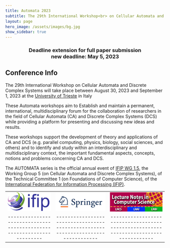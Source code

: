 ```yaml
---
title: Automata 2023
subtitle: The 29th International Workshop<br> on Cellular Automata and Discrete Complex Systems<br><b>August 30 - September 1, 2023<br>Trieste, Italy</b>
layout: page
hero_image: /assets/images/bg.jpg
show_sidebar: true
---
```


<center>
<h3><b>Deadline extension for full paper submission</b><br>
new deadline: May 5, 2023</h3>
</center>

## Conference Info

The 29th International Workshop on Cellular Automata and Discrete Complex Systems will take place between August 30, 2023 and September 1, 2023 at the [University of Trieste](https://www.units.it) in Italy

These Automata workshops aim to Establish and maintain a permanent, international, multidisciplinary forum for the collaboration of researchers in the field of Cellular Automata (CA) and Discrete Complex Systems (DCS) while providing a platform for presenting and discussing new ideas and results.

These workshops support the development of theory and applications of CA and DCS (e.g. parallel computing, physics, biology, social sciences, and others) and to
identify and study within an interdisciplinary and multidisciplinary context, the important fundamental aspects, concepts, notions and problems concerning CA and DCS.

The AUTOMATA series is the official annual event of [IFIP WG 1.5](https://ifipwg15.inria.fr/), the Working Group 5 (on Cellular Automata and Discrete Complex Systems), of the Technical Committee 1 (on Foundations of Computer Science), of the [International Federation for Information Processing (IFIP)](https://ifip.org/).

|                                                                     |                                                                                |                                                                                     |
|:-------------------------------------------------------------------:|:------------------------------------------------------------------------------:|:-----------------------------------------------------------------------------------:|
| [![IFIP Logo](/assets/images/ifip-logo.png)](https://ifip.org)      | [![Springer Logo](/assets/images/logo-springer.png)](https://www.springer.com) | [![LNCS Logo](/assets/images/LNCS-Logo.jpg)](https://www.springer.com/gp/computer-science/lncs) |
|---------------------------------------------------------------------|--------------------------------------------------------------------------------|------------------------------------------------------------------------------------|
